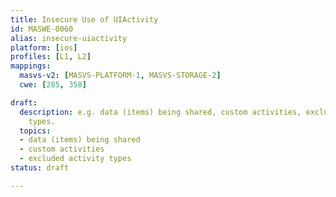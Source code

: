 ```yaml
---
title: Insecure Use of UIActivity
id: MASWE-0060
alias: insecure-uiactivity
platform: [ios]
profiles: [L1, L2]
mappings:
  masvs-v2: [MASVS-PLATFORM-1, MASVS-STORAGE-2]
  cwe: [285, 358]

draft:
  description: e.g. data (items) being shared, custom activities, excluded activity
    types.
  topics:
  - data (items) being shared
  - custom activities
  - excluded activity types
status: draft

---
```


